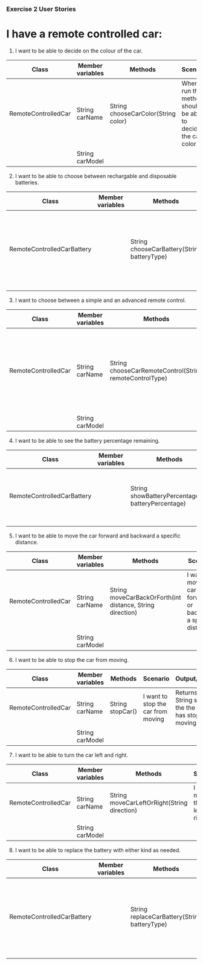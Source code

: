 ### Exercise 2 User Stories

# I have a remote controlled car:
1. I want to be able to decide on the colour of the car.

| Class               | Member variables | Methods                             | Scenario                                                       | Output/Result                          |
|---------------------|------------------|-------------------------------------|----------------------------------------------------------------|----------------------------------------|
| RemoteControlledCar | String carName   | String chooseCarColor(String color) | When I run the method I should be able to decide the car color | Returns a String stating the new color |
|                     | String carModel  |                                     |                                                                |                                        |


2. I want to be able to choose between rechargable and disposable batteries.

| Class                      | Member variables | Methods                                     | Scenario                                                                 | Output/Result                             |
|----------------------------|------------------|---------------------------------------------|--------------------------------------------------------------------------|-------------------------------------------|
| RemoteControlledCarBattery |                  | String chooseCarBattery(String batteryType) | When I run the method I should be able to decide the type of car battery | Returns a String stating new battery type |
|                            |                  |                                             |                                                                          |                                           |



3. I want to choose between a simple and an advanced remote control.

| Class               | Member variables | Methods                                                 | Scenario                                                                    | Output/Result                                        |
|---------------------|------------------|---------------------------------------------------------|-----------------------------------------------------------------------------|------------------------------------------------------|
| RemoteControlledCar | String carName   | String chooseCarRemoteControl(String remoteControlType) | When I run the method I should be able to decide the type of remote control | Returns a String stating the new remote control type |
|                     | String carModel  |                                                         |                                                                             |                                                      |


4. I want to be able to see the battery percentage remaining.


| Class                      | Member variables | Methods                                             | Scenario                                                                   | Output/Result                               |
|----------------------------|------------------|-----------------------------------------------------|----------------------------------------------------------------------------|---------------------------------------------|
| RemoteControlledCarBattery |                  | String showBatteryPercentage(int batteryPercentage) | When I run the method I should be able to get remaining battery percentage | Returns a String stating battery percentage |
|                            |                  |                                                     |                                                                            |                                             |


5. I want to be able to move the car forward and backward a specific distance.


| Class               | Member variables | Methods                                                   | Scenario                                                       | Output/Result                                                     |
|---------------------|------------------|-----------------------------------------------------------|----------------------------------------------------------------|-------------------------------------------------------------------|
| RemoteControlledCar | String carName   | String moveCarBackOrForth(int distance, String direction) | I want to move the car forward or backward a specific distance | Returns a String stating the distance and direction the car moved |
|                     | String carModel  |                                                           |                                                                |                                                                   |


6. I want to be able to stop the car from moving.


| Class               | Member variables | Methods          | Scenario                           | Output/Result                                           |
|---------------------|------------------|------------------|------------------------------------|---------------------------------------------------------|
| RemoteControlledCar | String carName   | String stopCar() | I want to stop the car from moving | Returns a String stating the the car has stopped moving |
|                     | String carModel  |                  |                                    |                                                         |


7. I want to be able to turn the car left and right.


| Class               | Member variables | Methods                                     | Scenario                             | Output/Result                                        |
|---------------------|------------------|---------------------------------------------|--------------------------------------|------------------------------------------------------|
| RemoteControlledCar | String carName   | String moveCarLeftOrRight(String direction) | I want to move the car left or right | Returns a String stating the direction the car moved |
|                     | String carModel  |                                             |                                      |                                                      |


8. I want to be able to replace the battery with either kind as needed.


| Class                      | Member variables | Methods                                      | Scenario                                                                  | Output/Result                                 |
|----------------------------|------------------|----------------------------------------------|---------------------------------------------------------------------------|-----------------------------------------------|
| RemoteControlledCarBattery |                  | String replaceCarBattery(String batteryType) | When I run the method I should be able to replace the type of car battery | Returns a String stating the new battery type |
|                            |                  |                                              |                                                                           |                                               |

